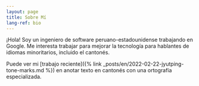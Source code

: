 ```yaml
---
layout: page
title: Sobre Mí
lang-ref: bio
---
```


¡Hola! Soy un ingeniero de software peruano-estadounidense trabajando en Google. Me interesta trabajar para mejorar la tecnología para hablantes de idiomas minoritarios, incluido el cantonés.

Puede ver mi [trabajo reciente]({% link _posts/en/2022-02-22-jyutping-tone-marks.md %}) en anotar texto en cantonés con una ortografía especializada.
